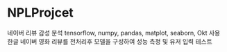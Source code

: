 # NPLProjcet
네이버 리뷰 감성 분석 
tensorflow, numpy, pandas, matplot, seaborn, Okt 사용
한글 네이버 영화 리뷰를 전처리후 모델을 구성하여 성능 측정 및
유저 입력 테스트
